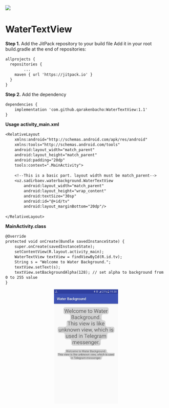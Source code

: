  [![](https://jitpack.io/v/qarakenbacho/WaterTextView.svg)](https://jitpack.io/#qarakenbacho/WaterTextView)
# WaterTextView
**Step 1.** Add the JitPack repository to your build file
Add it in your root build.gradle at the end of repositories:
```
allprojects {
  repositories {
		...
    maven { url 'https://jitpack.io' }
  }
}
  ```
**Step 2.** Add the dependency
```
dependencies {
    implementation 'com.github.qarakenbacho:WaterTextView:1.1'
}
 ```
**Usage**
**activity_main.xml**
```
<RelativeLayout
    xmlns:android="http://schemas.android.com/apk/res/android"
    xmlns:tools="http://schemas.android.com/tools"
    android:layout_width="match_parent"
    android:layout_height="match_parent"
    android:padding="20dp"
    tools:context=".MainActivity">
    
    <!--This is a basic part. layout width must be match_parent-->
    <uz.sadirbaev.waterbackground.WaterTextView
        android:layout_width="match_parent" 
        android:layout_height="wrap_content"
        android:textSize="30sp"
        android:id="@+id/tv"
        android:layout_marginBottom="20dp"/>

</RelativeLayout>
```
**MainActivity.class**
```
@Override
protected void onCreate(Bundle savedInstanceState) {
    super.onCreate(savedInstanceState);
    setContentView(R.layout.activity_main);
    WaterTextView textView = findViewById(R.id.tv);
    String s = "Welcome to Water Background.";
    textView.setText(s);
    textView.setBackgroundAlpha(128); // set alpha to background from 0 to 255 value
}
```
<p align="center">
  <img src="https://github.com/qarakenbacho/WaterTextView/blob/master/screenshots/photo_2018-05-14_19-52-21.jpg" width="200"/>
</p>



